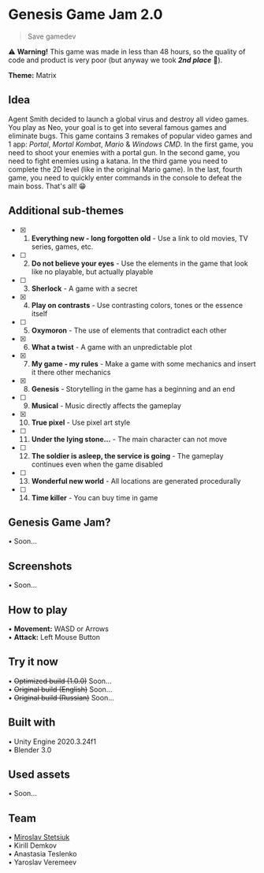 # Genesis Game Jam 2.0
> Save gamedev

⚠ <b>Warning!</b> This game was made in less than 48 hours, so the quality of code and product is very poor (but anyway we took <b><i>2nd place</i></b> 🤣).

<b>Theme:</b> Matrix

## Idea
Agent Smith decided to launch a global virus and destroy all video games. You play as Neo, your goal is to get into several famous games and eliminate bugs. This game contains 3 remakes of popular video games and 1 app: <i>Portal</i>, <i>Mortal Kombat</i>, <i>Mario</i> & <i>Windows CMD</i>. In the first game, you need to shoot your enemies with a portal gun. In the second game, you need to fight enemies using a katana. In the third game you need to complete the 2D level (like in the original Mario game). In the last, fourth game, you need to quickly enter commands in the console to defeat the main boss. That's all! 😁

## Additional sub-themes
- [X] 1. <b>Everything new - long forgotten old</b> - Use a link to old movies, TV series, games, etc.
- [ ] 2. <b>Do not believe your eyes</b> - Use the elements in the game that look like no playable, but actually playable
- [ ] 3. <b>Sherlock</b> - A game with a secret
- [X] 4. <b>Play on contrasts</b> - Use contrasting colors, tones or the essence itself
- [ ] 5. <b>Oxymoron</b> - The use of elements that contradict each other
- [X] 6. <b>What a twist</b> - A game with an unpredictable plot
- [X] 7. <b>My game - my rules</b> - Make a game with some mechanics and insert it there other mechanics
- [X] 8. <b>Genesis</b> - Storytelling in the game has a beginning and an end
- [ ] 9. <b>Musical</b> - Music directly affects the gameplay
- [X] 10. <b>True pixel</b> - Use pixel art style
- [ ] 11. <b>Under the lying stone...</b> - The main character can not move
- [ ] 12. <b>The soldier is asleep, the service is going</b> - The gameplay continues even when the game disabled
- [ ] 13. <b>Wonderful new world</b> - All locations are generated procedurally
- [ ] 14. <b>Time killer</b> - You can buy time in game

## Genesis Game Jam?
• Soon...

## Screenshots
• Soon...

## How to play
• <b>Movement:</b> WASD or Arrows<br>
• <b>Attack:</b> Left Mouse Button

## Try it now
• <s>Optimized build (1.0.0)</s> Soon...<br>
• <s>Original build (English)</s> Soon...<br>
• <s>Original build (Russian)</s> Soon...

## Built with
• Unity Engine 2020.3.24f1<br>
• Blender 3.0

## Used assets
• Soon...

## Team
• [Miroslav Stetsiuk](https://github.com/MiroslavShard)<br>
• Kirill Demkov<br>
• Anastasia Teslenko<br>
• Yaroslav Veremeev
